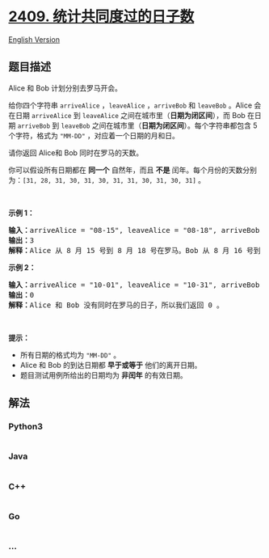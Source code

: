 # [2409. 统计共同度过的日子数](https://leetcode.cn/problems/count-days-spent-together)

[English Version](/solution/2400-2499/2409.Count%20Days%20Spent%20Together/README_EN.md)

## 题目描述

<!-- 这里写题目描述 -->

<p>Alice 和 Bob 计划分别去罗马开会。</p>

<p>给你四个字符串&nbsp;<code>arriveAlice</code>&nbsp;，<code>leaveAlice</code>&nbsp;，<code>arriveBob</code>&nbsp;和&nbsp;<code>leaveBob</code>&nbsp;。Alice 会在日期&nbsp;<code>arriveAlice</code>&nbsp;到&nbsp;<code>leaveAlice</code>&nbsp;之间在城市里（<strong>日期为闭区间</strong>），而 Bob 在日期&nbsp;<code>arriveBob</code>&nbsp;到&nbsp;<code>leaveBob</code>&nbsp;之间在城市里（<strong>日期为闭区间</strong>）。每个字符串都包含 5 个字符，格式为&nbsp;<code>"MM-DD"</code>&nbsp;，对应着一个日期的月和日。</p>

<p>请你返回 Alice和 Bob 同时在罗马的天数。</p>

<p>你可以假设所有日期都在 <strong>同一个</strong>&nbsp;自然年，而且 <strong>不是</strong>&nbsp;闰年。每个月份的天数分别为：<code>[31, 28, 31, 30, 31, 30, 31, 31, 30, 31, 30, 31]</code>&nbsp;。</p>

<p>&nbsp;</p>

<p><strong>示例 1：</strong></p>

<pre>
<b>输入：</b>arriveAlice = "08-15", leaveAlice = "08-18", arriveBob = "08-16", leaveBob = "08-19"
<b>输出：</b>3
<b>解释：</b>Alice 从 8 月 15 号到 8 月 18 号在罗马。Bob 从 8 月 16 号到 8 月 19 号在罗马，他们同时在罗马的日期为 8 月 16、17 和 18 号。所以答案为 3 。
</pre>

<p><strong>示例 2：</strong></p>

<pre>
<b>输入：</b>arriveAlice = "10-01", leaveAlice = "10-31", arriveBob = "11-01", leaveBob = "12-31"
<b>输出：</b>0
<b>解释：</b>Alice 和 Bob 没有同时在罗马的日子，所以我们返回 0 。
</pre>

<p>&nbsp;</p>

<p><strong>提示：</strong></p>

<ul>
	<li>所有日期的格式均为&nbsp;<code>"MM-DD"</code>&nbsp;。</li>
	<li>Alice 和 Bob 的到达日期都 <strong>早于或等于</strong> 他们的离开日期。</li>
	<li>题目测试用例所给出的日期均为 <strong>非闰年</strong> 的有效日期。</li>
</ul>


## 解法

<!-- 这里可写通用的实现逻辑 -->

<!-- tabs:start -->

### **Python3**

<!-- 这里可写当前语言的特殊实现逻辑 -->

```python

```

### **Java**

<!-- 这里可写当前语言的特殊实现逻辑 -->

```java

```

### **C++**

```cpp

```

### **Go**

```go

```

### **...**

```

```

<!-- tabs:end -->